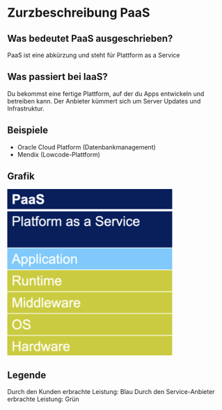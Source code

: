 # Zurzbeschreibung PaaS

## Was bedeutet PaaS ausgeschrieben?
PaaS ist eine abkürzung und steht für Plattform as a Service

## Was passiert bei IaaS?
Du bekommst eine fertige Plattform, auf der du Apps entwickeln und betreiben kann. Der Anbieter kümmert sich um Server Updates und Infrastruktur. 

## Beispiele
-   Oracle Cloud Platform (Datenbankmanagement)
-   Mendix (Lowcode-Plattform)


## Grafik
![Alt-Text](Bilder/PaaS.png)

## Legende
Durch den Kunden erbrachte Leistung: Blau
Durch den Service-Anbieter erbrachte Leistung: Grün